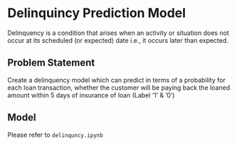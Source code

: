 # Delinquincy Prediction Model
Delinquency is a condition that arises when an activity or situation does not occur at its scheduled (or expected) date i.e., it occurs later than expected.

## Problem Statement
Create a delinquency model which can predict in terms of a probability for each loan transaction, whether the customer will be paying back the loaned amount within 5 days of insurance of loan (Label ‘1’ & ’0’)

## Model
Please refer to `delinquncy.ipynb`
